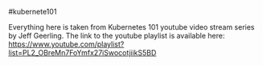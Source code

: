 #kubernete101

Everything here is taken from Kubernetes 101 youtube video stream series by Jeff Geerling.
The link to the youtube playlist is available here: https://www.youtube.com/playlist?list=PL2_OBreMn7FoYmfx27iSwocotjiikS5BD

